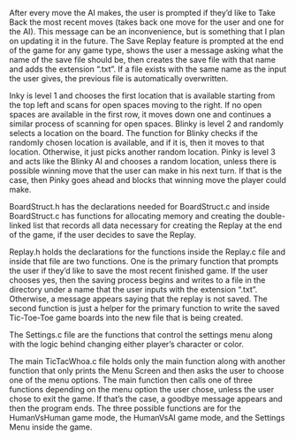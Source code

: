 After every move the AI makes, the user is prompted
if they’d like to Take Back the most recent moves (takes back one move for
the user and one for the AI). This message can be an inconvenience, but is
something that I plan on updating it in the future. The Save Replay feature
is prompted at the end of the game for any game type, shows the user a message
asking what the name of the save file should be, then creates the save file
with that name and adds the extension “.txt”. If a file exists with the
same name as the input the user gives, the previous file is automatically
overwritten.

Inky is level 1 and chooses the first location that is available starting from
the top left and scans for open spaces moving to the right. If no open spaces
are available in the first row, it moves down one and continues a similar
process of scanning for open spaces. Blinky is level 2 and randomly selects a
location on the board. The function for Blinky checks if the randomly chosen
location is available, and if it is, then it moves to that location.
Otherwise, it just picks another random location. Pinky is level 3 and acts
like the Blinky AI and chooses a random location, unless there is possible
winning move that the user can make in his next turn. If that is the case,
then Pinky goes ahead and blocks that winning move the player could make.

BoardStruct.h has the declarations needed for BoardStruct.c and inside
BoardStruct.c has functions for allocating memory and creating the
double-linked list that records all data necessary for creating the Replay at
the end of the game, if the user decides to save the Replay.

Replay.h holds the declarations for the functions inside the Replay.c file and
inside that file are two functions. One is the primary function that prompts
the user if they’d like to save the most recent finished game. If the user
chooses yes, then the saving process begins and writes to a file in the
directory under a name that the user inputs with the extension “.txt”.
Otherwise, a message appears saying that the replay is not saved. The second
function is just a helper for the primary function to write the saved
Tic-Toe-Toe game boards into the new file that is being created.

The Settings.c file are the functions that control the settings menu
along with the logic behind changing either player’s character or color.

The main TicTacWhoa.c file holds only the main function along with another
function that only prints the Menu Screen and then asks the user to choose one
of the menu options. The main function then calls one of three functions
depending on the menu option the user chose, unless the user chose to exit the
game. If that’s the case, a goodbye message appears and then the program ends.
The three possible functions are for the HumanVsHuman game mode, the HumanVsAI
game mode, and the Settings Menu inside the game.
